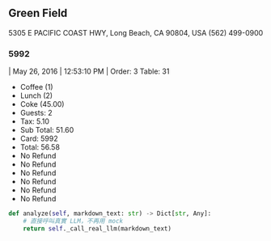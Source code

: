 ## Green Field
5305 E PACIFIC COAST HWY, Long Beach, CA 90804, USA
(562) 499-0900
### 5992
| May 26, 2016 | 12:53:10 PM |
Order: 3
Table: 31
- Coffee (1)
- Lunch (2)
- Coke (45.00)
- Guests: 2
- Tax: 5.10
- Sub Total: 51.60
- Card: 5992
- Total: 56.58
- No Refund
- No Refund
- No Refund
- No Refund
- No Refund
- No Refund

```python
def analyze(self, markdown_text: str) -> Dict[str, Any]:
    # 直接呼叫真實 LLM，不再用 mock
    return self._call_real_llm(markdown_text)
```